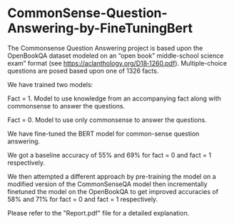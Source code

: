 # CommonSense-Question-Answering-by-FineTuningBert

The Commonsense Question Answering project is based upon the OpenBookQA dataset modeled on an “open book” middle-school science exam” format (see https://aclanthology.org/D18‐1260.pdf). Multiple-choice questions are posed based upon one of 1326 facts.

We have trained two models:

Fact = 1. Model to use knowledge from an accompanying fact along with commonsense to answer the questions.

Fact = 0. Model to use only commonsense to answer the questions.

We have fine-tuned the BERT model for common-sense question answering.

We got a baseline accuracy of 55% and 69% for fact = 0 and fact = 1 respectively.

We then attempted a different approach by pre-training the model on a modified version of the CommonSenseQA model then incrementally finetuned the model on the OpenBookQA to get improved accuracies of 58% and 71% for fact = 0 and fact = 1 respectively.

Please refer to the "Report.pdf" file for a detailed explanation.
